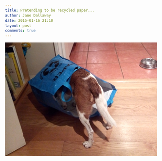 ```yaml
---
title: Pretending to be recycled paper...
author: Jane Dallaway
date: 2015-01-16 21:10
layout: post
comments: true
---
```


<div><a href="/media/tp_IMG_20150116_210838.JPG"><img src="/media/tp_thumb_IMG_20150116_210838.JPG" width="500" height="375"/></a></div>


  
      
